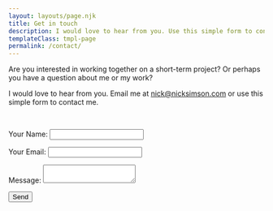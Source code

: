 ```yaml
---
layout: layouts/page.njk
title: Get in touch
description: I would love to hear from you. Use this simple form to contact me.
templateClass: tmpl-page
permalink: /contact/
---
```


Are you interested in working together on a short-term project? Or perhaps you have a question about me or my work?

I would love to hear from you. Email me at [nick@nicksimson.com](mailto:nick@nicksimson.com) or use this simple form to contact me.

&nbsp;

<form name="contact" method="POST" data-netlify="true" class="flow">
  <p>
    <label>Your Name: <input type="text" name="name" /></label>
  </p>
  <p>
    <label>Your Email: <input type="email" name="email" /></label>
  </p>
  <p>
    <label>Message: <textarea name="message"></textarea></label>
  </p>
  <p>
    <button type="submit">Send</button>
  </p>
</form>
